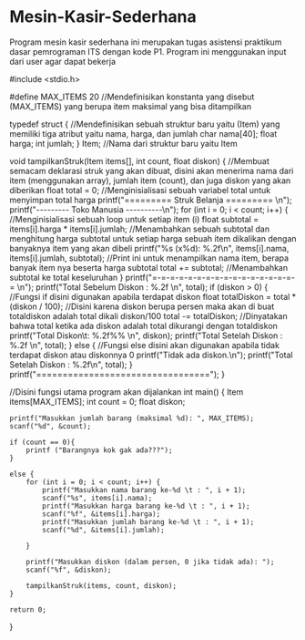 # Mesin-Kasir-Sederhana
Program mesin kasir sederhana ini merupakan tugas asistensi praktikum dasar pemrograman ITS dengan kode P1. Program ini menggunakan input dari user agar dapat bekerja

#include <stdio.h>

#define MAX_ITEMS 20 //Mendefinisikan konstanta yang disebut (MAX_ITEMS) yang berupa item maksimal yang bisa ditampilkan

typedef struct { //Mendefinisikan sebuah struktur baru yaitu (Item) yang memiliki tiga atribut yaitu nama, harga, dan jumlah
    char nama[40];
    float harga;
    int jumlah;
} Item; //Nama dari struktur baru yaitu Item

void tampilkanStruk(Item items[], int count, float diskon) { //Membuat semacam deklarasi struk yang akan dibuat, disini akan menerima nama dari item (menggunakan array), jumlah item (count), dan juga diskon yang akan diberikan
    float total = 0; //Menginisialisasi sebuah variabel total untuk menyimpan total harga
    printf("========= Struk Belanja ========= \n");
    printf("--------- Toko Manusia ----------\n");
    for (int i = 0; i < count; i++) { //Menginisialisasi sebuah loop untuk setiap item (i)
        float subtotal = items[i].harga * items[i].jumlah; //Menambahkan sebuah subtotal dan menghitung harga subtotal untuk setiap harga sebuah item dikalikan dengan banyaknya item yang akan dibeli
        printf("%s (x%d): %.2f\n", items[i].nama, items[i].jumlah, subtotal);  //Print ini untuk menampilkan nama item, berapa banyak item nya beserta harga subtotal
        total += subtotal; //Menambahkan subtotal ke total keseluruhan
    }
    printf("=-=-=-=-=-=-=-=-=-=-=-=-=-=-=-=-= \n");
    printf("Total Sebelum Diskon : %.2f \n", total);
    if (diskon > 0) { //Fungsi if disini digunakan apabila terdapat diskon
        float totalDiskon = total * (diskon / 100); //Disini karena diskon berupa persen maka akan di buat totaldiskon adalah total dikali diskon/100
        total -= totalDiskon; //Dinyatakan bahwa total ketika ada diskon adalah total dikurangi dengan totaldiskon
        printf("Total Diskon\t: %.2f%% \n", diskon);
        printf("Total Setelah Diskon : %.2f \n", total);
    } else { //Fungsi else disini akan digunakan apabila tidak terdapat diskon atau diskonnya 0
        printf("Tidak ada diskon.\n");
        printf("Total Setelah Diskon : %.2f\n", total);
    }
    printf("=================================");
}

//Disini fungsi utama program akan dijalankan
int main() {
    Item items[MAX_ITEMS]; 
    int count = 0;
    float diskon;

    printf("Masukkan jumlah barang (maksimal %d): ", MAX_ITEMS);
    scanf("%d", &count);

    if (count == 0){
        printf ("Barangnya kok gak ada???");
    }

    else {
        for (int i = 0; i < count; i++) {
            printf("Masukkan nama barang ke-%d \t : ", i + 1);
            scanf("%s", items[i].nama);
            printf("Masukkan harga barang ke-%d \t : ", i + 1);
            scanf("%f", &items[i].harga);
            printf("Masukkan jumlah barang ke-%d \t : ", i + 1);
            scanf("%d", &items[i].jumlah);

        }

        printf("Masukkan diskon (dalam persen, 0 jika tidak ada): ");
        scanf("%f", &diskon);

        tampilkanStruk(items, count, diskon);
    }

    return 0;
}

